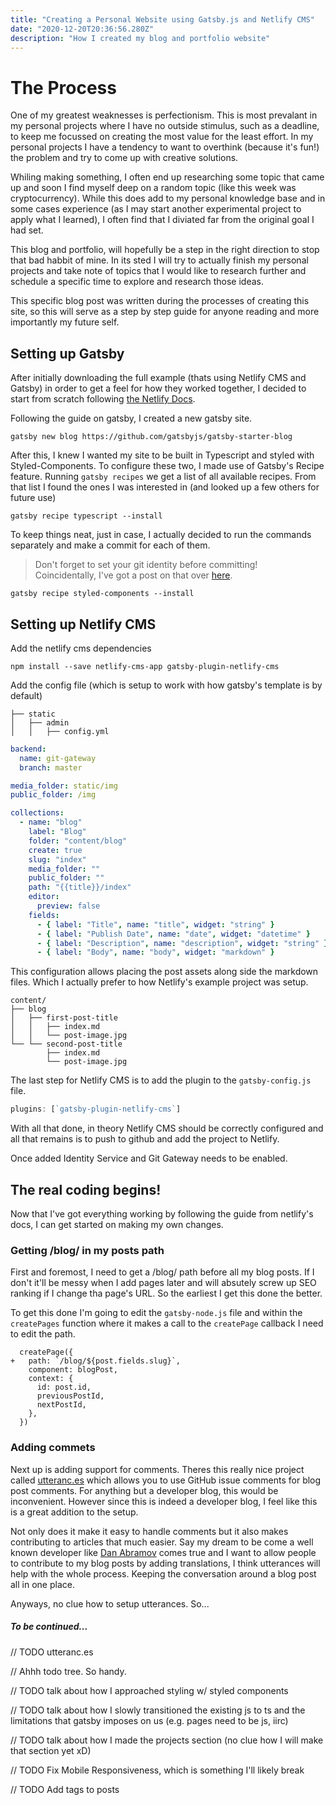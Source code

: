 ```yaml
---
title: "Creating a Personal Website using Gatsby.js and Netlify CMS"
date: "2020-12-20T20:36:56.280Z"
description: "How I created my blog and portfolio website"
---
```


# The Process

One of my greatest weaknesses is perfectionism. This is most prevalant in my personal projects where I have no outside stimulus, such as a deadline, to keep me focussed on creating the most value for the least effort. In my personal projects I have a tendency to want to overthink (because it's fun!) the problem and try to come up with creative solutions.

Whiling making something, I often end up researching some topic that came up and soon I find myself deep on a random topic (like this week was cryptocurrency). While this does add to my personal knowledge base and in some cases experience (as I may start another experimental project to apply what I learned), I often find that I diviated far from the original goal I had set.

This blog and portfolio, will hopefully be a step in the right direction to stop that bad habbit of mine. In its sted I will try to actually finish my personal projects and take note of topics that I would like to research further and schedule a specific time to explore and research those ideas.

This specific blog post was written during the processes of creating this site, so this will serve as a step by step guide for anyone reading and more importantly my future self.

## Setting up Gatsby

After initially downloading the full example (thats using Netlify CMS and Gatsby) in order to get a feel for how they worked together, I decided to start from scratch following [the Netlify Docs](https://www.netlifycms.org/docs/gatsby/).

Following the guide on gatsby, I created a new gatsby site.

```
gatsby new blog https://github.com/gatsbyjs/gatsby-starter-blog
```

After this, I knew I wanted my site to be built in Typescript and styled with Styled-Components. To configure these two, I made use of Gatsby's Recipe feature. Running `gatsby recipes` we get a list of all available recipes. From that list I found the ones I was interested in (and looked up a few others for future use)

```
gatsby recipe typescript --install
```

To keep things neat, just in case, I actually decided to run the commands separately and make a commit for each of them.

> Don't forget to set your git identity before committing! <br>
> Coincidentally, I've got a post on that over [here](/blog/how-to-manage-your-git-identity/index.md).

```
gatsby recipe styled-components --install
```

## Setting up Netlify CMS

Add the netlify cms dependencies

```
npm install --save netlify-cms-app gatsby-plugin-netlify-cms
```

Add the config file (which is setup to work with how gatsby's template is by default)

```
├── static
│   ├── admin
│   │   ├── config.yml
```

```yml
backend:
  name: git-gateway
  branch: master

media_folder: static/img
public_folder: /img

collections:
  - name: "blog"
    label: "Blog"
    folder: "content/blog"
    create: true
    slug: "index"
    media_folder: ""
    public_folder: ""
    path: "{{title}}/index"
    editor:
      preview: false
    fields:
      - { label: "Title", name: "title", widget: "string" }
      - { label: "Publish Date", name: "date", widget: "datetime" }
      - { label: "Description", name: "description", widget: "string" }
      - { label: "Body", name: "body", widget: "markdown" }
```

This configuration allows placing the post assets along side the markdown files. Which I actually prefer to how Netlify's example project was setup.

```
content/
├── blog
│   ├── first-post-title
│   │   ├── index.md
│   │   └── post-image.jpg
└── └── second-post-title
        ├── index.md
        └── post-image.jpg
```

The last step for Netlify CMS is to add the plugin to the `gatsby-config.js` file.

```js
plugins: [`gatsby-plugin-netlify-cms`]
```

With all that done, in theory Netlify CMS should be correctly configured and all that remains is to push to github and add the project to Netlify.

Once added Identity Service and Git Gateway needs to be enabled.

## The real coding begins!

Now that I've got everything working by following the guide from netlify's docs, I can get started on making my own changes.

### Getting /blog/ in my posts path

First and foremost, I need to get a /blog/ path before all my blog posts. If I don't it'll be messy when I add pages later and will absutely screw up SEO ranking if I change tha page's URL. So the earliest I get this done the better.

To get this done I'm going to edit the `gatsby-node.js` file and within the `createPages` function where it makes a call to the `createPage` callback I need to edit the path.

```diff-js
  createPage({
+   path: `/blog/${post.fields.slug}`,
    component: blogPost,
    context: {
      id: post.id,
      previousPostId,
      nextPostId,
    },
  })
```

### Adding commets

Next up is adding support for comments. Theres this really nice project called [utteranc.es](https://utteranc.es/) which allows you to use GitHub issue comments for blog post comments. For anything but a developer blog, this would be inconvenient. However since this is indeed a developer blog, I feel like this is a great addition to the setup.

Not only does it make it easy to handle comments but it also makes contributing to articles that much easier. Say my dream to be come a well known developer like [Dan Abramov](https://overreacted.io/) comes true and I want to allow people to contribute to my blog posts by adding translations, I think utterances will help with the whole process. Keeping the conversation around a blog post all in one place.

Anyways, no clue how to setup utterances. So...

##### To be continued...

// TODO utteranc.es

// Ahhh todo tree. So handy.

// TODO talk about how I approached styling w/ styled components

// TODO talk about how I slowly transitioned the existing js to ts and the limitations that gatsby imposes on us (e.g. pages need to be js, iirc)

// TODO talk about how I made the projects section (no clue how I will make that section yet xD)

// TODO Fix Mobile Responsiveness, which is something I'll likely break

// TODO Add tags to posts
